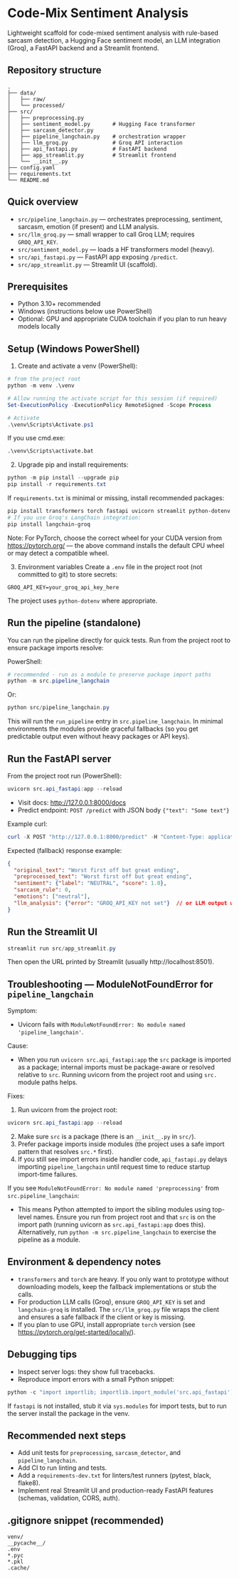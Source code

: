 # Code-Mix Sentiment Analysis

Lightweight scaffold for code-mixed sentiment analysis with rule-based sarcasm detection, a Hugging Face sentiment model, an LLM integration (Groq), a FastAPI backend and a Streamlit frontend.

## Repository structure
```
.
├── data/
│   ├── raw/
│   └── processed/
├── src/
│   ├── preprocessing.py
│   ├── sentiment_model.py       # Hugging Face transformer
│   ├── sarcasm_detector.py
│   ├── pipeline_langchain.py    # orchestration wrapper
│   ├── llm_groq.py              # Groq API interaction
│   ├── api_fastapi.py           # FastAPI backend
│   ├── app_streamlit.py         # Streamlit frontend
│   └── __init__.py
├── config.yaml
├── requirements.txt
└── README.md
```

## Quick overview
- `src/pipeline_langchain.py` — orchestrates preprocessing, sentiment, sarcasm, emotion (if present) and LLM analysis.
- `src/llm_groq.py` — small wrapper to call Groq LLM; requires `GROQ_API_KEY`.
- `src/sentiment_model.py` — loads a HF transformers model (heavy).
- `src/api_fastapi.py` — FastAPI app exposing `/predict`.
- `src/app_streamlit.py` — Streamlit UI (scaffold).

## Prerequisites
- Python 3.10+ recommended
- Windows (instructions below use PowerShell)
- Optional: GPU and appropriate CUDA toolchain if you plan to run heavy models locally

## Setup (Windows PowerShell)

1. Create and activate a venv (PowerShell):
```powershell
# from the project root
python -m venv .\venv

# Allow running the activate script for this session (if required)
Set-ExecutionPolicy -ExecutionPolicy RemoteSigned -Scope Process

# Activate
.\venv\Scripts\Activate.ps1
```

If you use cmd.exe:
```cmd
.\venv\Scripts\activate.bat
```

2. Upgrade pip and install requirements:
```powershell
python -m pip install --upgrade pip
pip install -r requirements.txt
```

If `requirements.txt` is minimal or missing, install recommended packages:
```powershell
pip install transformers torch fastapi uvicorn streamlit python-dotenv emoji langchain
# If you use Groq's LangChain integration:
pip install langchain-groq
```
Note: For PyTorch, choose the correct wheel for your CUDA version from https://pytorch.org/ — the above command installs the default CPU wheel or may detect a compatible wheel.

3. Environment variables
Create a `.env` file in the project root (not committed to git) to store secrets:
```
GROQ_API_KEY=your_groq_api_key_here
```
The project uses `python-dotenv` where appropriate.

## Run the pipeline (standalone)
You can run the pipeline directly for quick tests. Run from the project root to ensure package imports resolve:

PowerShell:
```powershell
# recommended - run as a module to preserve package import paths
python -m src.pipeline_langchain
```

Or:
```powershell
python src/pipeline_langchain.py
```

This will run the `run_pipeline` entry in `src.pipeline_langchain`. In minimal environments the modules provide graceful fallbacks (so you get predictable output even without heavy packages or API keys).

## Run the FastAPI server
From the project root run (PowerShell):
```powershell
uvicorn src.api_fastapi:app --reload
```
- Visit docs: http://127.0.0.1:8000/docs
- Predict endpoint: `POST /predict` with JSON body `{"text": "Some text"}`

Example curl:
```powershell
curl -X POST "http://127.0.0.1:8000/predict" -H "Content-Type: application/json" -d "{\"text\": \"Worst first off but great ending\"}"
```

Expected (fallback) response example:
```json
{
  "original_text": "Worst first off but great ending",
  "preprocessed_text": "Worst first off but great ending",
  "sentiment": {"label": "NEUTRAL", "score": 1.0},
  "sarcasm_rule": 0,
  "emotions": ["neutral"],
  "llm_analysis": {"error": "GROQ_API_KEY not set"}  // or LLM output when available
}
```

## Run the Streamlit UI
```powershell
streamlit run src/app_streamlit.py
```
Then open the URL printed by Streamlit (usually http://localhost:8501).

## Troubleshooting — ModuleNotFoundError for `pipeline_langchain`
Symptom:
- Uvicorn fails with `ModuleNotFoundError: No module named 'pipeline_langchain'`.

Cause:
- When you run `uvicorn src.api_fastapi:app` the `src` package is imported as a package; internal imports must be package-aware or resolved relative to `src`. Running uvicorn from the project root and using `src.` module paths helps.

Fixes:
1. Run uvicorn from the project root:
```powershell
uvicorn src.api_fastapi:app --reload
```
2. Make sure `src` is a package (there is an `__init__.py` in `src/`).
3. Prefer package imports inside modules (the project uses a safe import pattern that resolves `src.*` first).
4. If you still see import errors inside handler code, `api_fastapi.py` delays importing `pipeline_langchain` until request time to reduce startup import-time failures.

If you see `ModuleNotFoundError: No module named 'preprocessing'` from `src.pipeline_langchain`:
- This means Python attempted to import the sibling modules using top-level names. Ensure you run from project root and that `src` is on the import path (running uvicorn as `src.api_fastapi:app` does this). Alternatively, run `python -m src.pipeline_langchain` to exercise the pipeline as a module.

## Environment & dependency notes
- `transformers` and `torch` are heavy. If you only want to prototype without downloading models, keep the fallback implementations or stub the calls.
- For production LLM calls (Groq), ensure `GROQ_API_KEY` is set and `langchain-groq` is installed. The `src/llm_groq.py` file wraps the client and ensures a safe fallback if the client or key is missing.
- If you plan to use GPU, install appropriate `torch` version (see https://pytorch.org/get-started/locally/).

## Debugging tips
- Inspect server logs: they show full tracebacks.
- Reproduce import errors with a small Python snippet:
```powershell
python -c "import importlib; importlib.import_module('src.api_fastapi')"
```
If `fastapi` is not installed, stub it via `sys.modules` for import tests, but to run the server install the package in the venv.

## Recommended next steps
- Add unit tests for `preprocessing`, `sarcasm_detector`, and `pipeline_langchain`.
- Add CI to run linting and tests.
- Add a `requirements-dev.txt` for linters/test runners (pytest, black, flake8).
- Implement real Streamlit UI and production-ready FastAPI features (schemas, validation, CORS, auth).

## .gitignore snippet (recommended)
```
venv/
__pycache__/
.env
*.pyc
*.pkl
.cache/
```